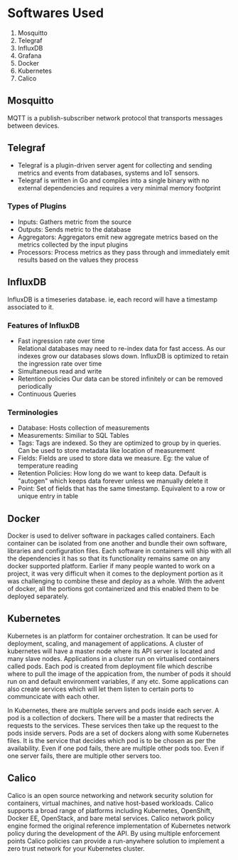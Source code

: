 # Softwares Used
1. Mosquitto
2. Telegraf
3. InfluxDB
4. Grafana
5. Docker
6. Kubernetes
7. Calico

## Mosquitto
MQTT is a publish-subscriber network protocol that transports
messages between devices.

## Telegraf
* Telegraf is a plugin-driven server agent for collecting and
sending metrics and events from databases, systems and IoT sensors.
* Telegraf is written in Go and compiles into a single binary
with no external dependencies and requires a very minimal memory footprint

### Types of Plugins
* Inputs: Gathers metric from the source
* Outputs: Sends metric to the database
* Aggregators: Aggregators emit new aggregate metrics based on the metrics collected by the input plugins
* Processors: Process metrics as they pass through and immediately emit results based on the values they process

## InfluxDB
InfluxDB is a timeseries database. ie, each record will have a timestamp associated to it. 

### Features of InfluxDB
* Fast ingression rate over time  
Relational databases may need to re-index data for fast access. As our indexes grow our databases slows down. InfluxDB is optimized to retain the ingression rate over time
* Simultaneous read and write
* Retention policies
Our data can be stored infinitely or can be removed periodically
* Continuous Queries

### Terminologies
* Database: Hosts collection of measurements
* Measurements: Similiar to SQL Tables
* Tags: Tags are indexed. So they are optimized to group by in queries. Can be used to store metadata like location of measurement
* Fields: Fields are used to store data we measure. Eg: the value of temperature reading
* Retention Policies: How long do we want to keep data. Default is "autogen" which keeps data forever unless we manually delete it
* Point: Set of fields that has the same timestamp. Equivalent to a row or unique entry in table

## Docker
Docker is used to deliver software in packages called containers. Each container can be isolated from one another and bundle their own software, libraries and configuration files. Each software in containers will ship with all the dependencies it has so that its functionality remains same on any docker supported platform.
Earlier if many people wanted to work on a project, it was very difficult when it comes to the deployment portion as it was challenging to combine these and deploy as a whole. With the advent of docker, all the portions got containerized and this enabled them to be deployed separately.


## Kubernetes
Kubernetes is an platform for container orchestration. It can be used for deployment, scaling, and management of applications. A cluster of kubernetes will have a master node where its API server is located and many slave nodes. Applications in a cluster run on virtualised containers called pods. Each pod is created from deployment file which describe where to pull the image of the appication from, the number of pods it should run on and default environment variables, if any etc. Some applications can also create services which will let them listen to certain ports to communcicate with each other.  

In Kubernetes, there are multiple servers and pods inside each server. A pod is a collection of dockers. There will be a master that redirects the requests to the services. These services then take up the request to the pods inside servers. Pods are a set of dockers along with some Kubernetes files. It is the service that decides which pod is to be chosen as per the availability. Even if one pod fails, there are multiple other pods too. Even if one server fails, there are multiple other servers too. 


## Calico
Calico is an open source networking and network security solution for containers, virtual machines, and native host-based workloads. Calico supports a broad range of platforms including Kubernetes, OpenShift, Docker EE, OpenStack, and bare metal services.
Calico network policy engine formed the original reference implementation of Kubernetes network policy during the development of the API. By using multiple enforcement points Calico policies can provide a run-anywhere solution to implement a zero trust network for your Kubernetes cluster.
